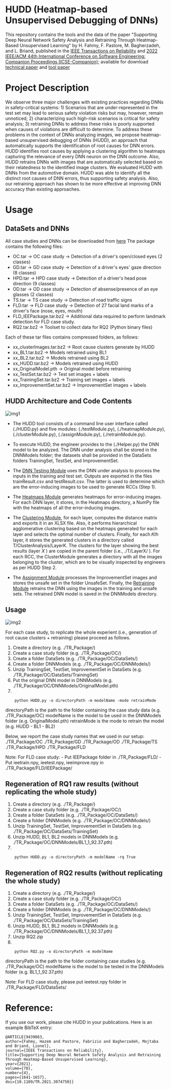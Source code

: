 

# HUDD (Heatmap-based Unsupervised Debugging of DNNs)

This repository contains the tools and the data of the paper "Supporting Deep Neural Network Safety Analysis and Retraining Through Heatmap-Based Unsupervised Learning" by H. Fahmy, F. Pastore, M. Bagherzadeh, and L. Briand, published in the [IEEE Transactions on Reliability](https://ieeexplore.ieee.org/abstract/document/9439863) and [2022 IEEE/ACM 44th International Conference on Software Engineering: Companion Proceedings (ICSE-Companion)](https://ieeexplore.ieee.org/document/9793750); available for download [technical paper](https://arxiv.org/abs/2002.00863) and [tool paper](https://arxiv.org/abs/2210.08356)

# Project Description
We observe three major challenges with existing practices regarding DNNs in safety-critical systems: 1) Scenarios that are under-represented in the test set may lead to serious safety violation risks but may, however, remain unnoticed; 2) characterizing such high-risk scenarios is critical for safety analysis; 3) retraining DNNs to address these risks is poorly supported when causes of violations are difficult to determine. To address these problems in the context of DNNs analyzing images, we propose heatmap-based unsupervised debugging of DNNs (HUDD), an approach that automatically supports the identification of root causes for DNN errors. HUDD identifies root causes by applying a clustering algorithm to heatmaps capturing the relevance of every DNN neuron on the DNN outcome. Also, HUDD retrains DNNs with images that are automatically selected based on their relatedness to the identified image clusters. We evaluated HUDD with DNNs from the automotive domain. HUDD was able to identify all the distinct root causes of DNN errors, thus supporting safety analysis. Also, our retraining approach has shown to be more effective at improving DNN accuracy than existing approaches.

# Usage

## DataSets and DNNs

All case studies and DNNs can be downloaded from [here](https://zenodo.org/record/5725116#.Yyc7x-xBzuU)
The package contains the following files:

  - OC.tar -> OC case study -> Detection of a driver's open/closed eyes (2 classes)
  - GD.tar -> GD case study -> Detection of a driver's eyes' gaze direction (8 classes)
  - HPD.tar -> HPD case study -> Detection of a driver's head pose direction (9 classes)
  - OD.tar -> OD case study -> Detection of absense/presence of an eye glasses (2 classes)
  - TS.tar -> TS case study -> Detection of road traffic signs
  - FLD.tar -> FLD case study -> Detection of 27 facial land marks of a driver's face (nose, eyes, mouth)
  - FLD_IEEPackage.tar.bz2 -> Additional data required to perform landmark detection for FLD case study.
  - RQ2.tar.bz2 -> Toolset to collect data for RQ2 (Python binary files)

Each of these tar files contains compressed folders, as follows:

- xx_clusterImages.tar.bz2 -> Root cause clusters generate by HUDD
- xx_BL1.tar.bz2 -> Models retrained using BL1
- xx_BL2.tar.bz2 -> Models retrained using BL2
- xx_HUDD.tar.bz2 -> Models retrained using HUDD
- xx_OriginalModel.pth -> Original model before retraining
- xx_TestSet.tar.bz2 -> Test set images + labels
- xx_TrainingSet.tar.bz2 -> Training set images + labels
- xx_ImprovementSet.tar.bz2 -> ImprovementSet images + labels

## HUDD Architecture and Code Contents

![img1](./images/HUDD_tool.png)

* The HUDD tool consists of a command line user interface called (./HUDD.py) and five modules: (./testModule.py), (./heatmapModule.py), (./clusterModule.py), (./assignModule.py), (./retrainModule.py).

* To execute HUDD, the engineer provides to the (./Helper.py) the DNN model to be analyzed. The DNN under analysis shall be stored in the DNNModels folder; the datasets shall be provided in the DataSets folders TrainingSet, TestSet, and ImprovementSet.

* The [DNN Testing Module](testModule.py) uses the DNN under analysis to process the inputs in the training and test set. Outputs are exported in the files trainResult.csv and testResult.csv. The latter is used to determine which are the error-inducing images to be used to generate RCCs (Step 1).

* The [Heatmaps Module](heatmapModule.py) generates heatmaps for error-inducing images. For each DNN layer, it stores, in the Heatmaps directory, a NumPy file with the heatmaps of all the error-inducing images.

* The [Clustering Module](clusterModule.py), for each layer, computes the distance matrix and exports it in an XLSX file. Also, it performs hierarchical agglomerative clustering based on the heatmaps generated for each layer and selects the optimal number of clusters. Finally, for each 𝐾𝑡ℎ layer, it stores the generated clusters in a directory called T/ClusterAnalysis/LayerK. The clusters for the layer showing the best results (layer 𝑋 ) are copied in the parent folder (i.e., ./T/LayerX/ ). For each RCC, the ClusterModule generates a directory with all the images belonging to the cluster, which are to be visually inspected by engineers as per HUDD Step 2.

* The [Assignment Module](assignModule.py) processes the ImprovementSet images and stores the unsafe set in the folder UnsafeSet. Finally, the [Retraining Module](retrainModule.py) retrains the DNN using the images in the training and unsafe sets. The retrained DNN model is saved in the DNNModels directory.

## Usage

![img2](./images/RealHPDClusters.png)

For each case study, to replicate the whole experient (i.e., generation of root cause clusters + retraining) please proceed as follows.

1. Create a directory (e.g. ./TR_Package/)
2. Create a case study folder (e.g. ./TR_Package/OC/)
3. Create a folder DataSets (e.g. ./TR_Package/OC/DataSets/)
4. Create a folder DNNModels (e.g. ./TR_Package/OC/DNNModels/)
5. Unzip TrainingSet, TestSet, ImprovementSet in DataSets (e.g. ./TR_Package/OC/DataSets/TrainingSet)
6. Put the original DNN model in DNNModels (e.g. ./TR_Package/OC/DNNModels/OriginalModel.pth)
7.

```
	python HUDD.py -o directoryPath -m modelName -mode retrainMode
```

directoryPath is the path to the folder containing the case study data (e.g. ./TR_Package/OC)
modelName is the model to be used in the DNNModels folder (e.g. OriginalModel.pth)
retrainMode is the mode to retrain the model (e.g. HUDD - BL1 - BL2)

Below, we report the case study names that we used in our setup:
./TR_Package/OC
./TR_Package/GD
./TR_Package/OD
./TR_Package/TS
./TR_Package/HPD
./TR_Package/FLD

Note:
For FLD case study:
	- Put IEEPackage folder in ./TR_Package/FLD/
	- Put ieetrain.npy, ieetest.npy, ieeimprove.npy in ./TR_Package/FLD/IEEPackage/



## Regeneration of RQ1 raw results (without replicating the whole study)


1. Create a directory (e.g. ./TR_Package/)
2. Create a case study folder (e.g. ./TR_Package/OC/)
3. Create a folder DataSets (e.g. ./TR_Package/OC/DataSets/)
4. Create a folder DNNModels (e.g. ./TR_Package/OC/DNNModels/)
5. Unzip TrainingSet, TestSet, ImprovementSet in DataSets (e.g. ./TR_Package/OC/DataSets/TrainingSet)
6. Unzip HUDD, BL1, BL2 models in DNNModels (e.g. ./TR_Package/OC/DNNModels/BL1_1_92.37.pth)
7.
```
	python HUDD.py -o directoryPath -m modelName -rq True
```

## Regeneration of RQ2 results (without replicating the whole study)

1. Create a directory (e.g. ./TR_Package/)
2. Create a case study folder (e.g. ./TR_Package/OC/)
3. Create a folder DataSets (e.g. ./TR_Package/OC/DataSets/)
4. Create a folder DNNModels (e.g. ./TR_Package/OC/DNNModels/)
5. Unzip TrainingSet, TestSet, ImprovementSet in DataSets (e.g. ./TR_Package/OC/DataSets/TrainingSet)
6. Unzip HUDD, BL1, BL2 models in DNNModels (e.g. ./TR_Package/OC/DNNModels/BL1_1_92.37.pth)
7. Unzip RQ2.zip
8.
```
	python RQ2.py -o directoryPath -m modelName
```
directoryPath is the path to the folder containing case studies (e.g. ./TR_Package/OC)
modelName is the model to be tested in the DNNModels folder (e.g. BL1_1_92.37.pth)

Note:
For FLD case study, please put ieetest.npy folder in ./TR_Package/FLD/DataSets/

# Reference:

If you use our work, please cite HUDD in your publications. Here is an example BibTeX entry:
```
@ARTICLE{9439863,  
author={Fahmy, Hazem and Pastore, Fabrizio and Bagherzadeh, Mojtaba and Briand, Lionel},  
journal={IEEE Transactions on Reliability},   
title={Supporting Deep Neural Network Safety Analysis and Retraining Through Heatmap-Based Unsupervised Learning},   
year={2021},  
volume={70},  
number={4},  
pages={1641-1657},  
doi={10.1109/TR.2021.3074750}}
```
